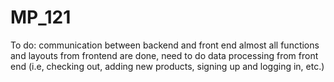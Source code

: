 # MP_121

To do:
communication between backend and front end
almost all functions and layouts from frontend are done, need to do data processing from front end (i.e, checking out, adding new products, signing up and logging in, etc.) 
